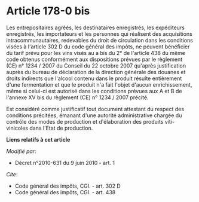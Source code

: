 # Article 178-0 bis

Les entrepositaires agréés, les destinataires enregistrés, les expéditeurs enregistrés, les importateurs et les personnes qui
réalisent des acquisitions intracommunautaires, redevables du droit de circulation dans les conditions visées à l'article 302
D du code général des impôts, ne peuvent bénéficier du tarif prévu pour les vins visés au a bis du 2° de l'article 438 du
même code obtenus conformément aux dispositions prévues par le règlement (CE) n° 1234 / 2007 du Conseil du 22 octobre 2007
qu'après justification auprès du bureau de déclaration de la direction générale des douanes et droits indirects que l'alcool
contenu dans le produit résulte entièrement d'une fermentation et que le produit n'a fait l'objet d'aucun enrichissement,
même si celui-ci est autorisé dans les conditions prévues aux A et B de l'annexe XV bis du règlement (CE) n° 1234 / 2007
précité. 

Est considéré comme justificatif tout document attestant du respect des conditions précitées, émanant d'une autorité
administrative chargée du contrôle des modes de production et d'élaboration des produits viti-vinicoles dans l'Etat de
production.

**Liens relatifs à cet article**

_Modifié par_:

  - Décret n°2010-631 du 9 juin 2010 - art. 1

_Cite_:

  - Code général des impôts, CGI. - art. 302 D
  - Code général des impôts, CGI. - art. 438
